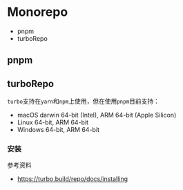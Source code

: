 # Monorepo

- pnpm
- turboRepo

## pnpm

## turboRepo

`turbo`支持在`yarn`和`npm`上使用，但在使用`pnpm`目前支持：

- macOS darwin 64-bit (Intel), ARM 64-bit (Apple Silicon)
- Linux 64-bit, ARM 64-bit
- Windows 64-bit, ARM 64-bit

### 安装



参考资料
- <https://turbo.build/repo/docs/installing>